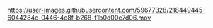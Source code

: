 

https://user-images.githubusercontent.com/59677328/218449445-6044284e-0446-4e8f-b268-f1b0d00e7d06.mov

